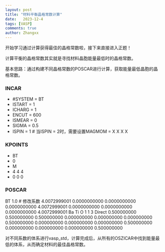 ```yaml
---
layout: post
title: "材料平衡晶格常数计算"
date:   2023-12-4
tags: [VASP]
comments: true
author: Zhangxx
---
```


开始学习通过计算获得最佳的晶格常数啦，接下来直接进入正题！

<!-- more -->


计算平衡的晶格常数其实就是寻找材料晶胞能量最低时的晶格常数。

基本思路：通过构建不同晶格常数的POSCAR进行计算，获取能量最低晶胞的晶格常数。

### INCAR
- #SYSTEM = BT
- ISTART = 1
- ICHARG = 1
- ENCUT = 600
- ISMEAR = 0
- SIGMA = 0.5
- ISPIN = 1 \# 当ISPIN = 2时，需要设置MAGMOM = X X X X

### KPOINTS
- BT
- 0
- M
- 4 4 4
- 0 0 0

### POSCAR
BT
1.0 \# 修改系数
4.0072999001         0.0000000000         0.0000000000
0.0000000000         4.0072999001         0.0000000000
0.0000000000         0.0000000000         4.0072999001
Ba   Ti    O
1    1    3
Direct
0.500000000         0.500000000         0.500000000
0.000000000         0.000000000         0.000000000
0.500000000         0.000000000         0.000000000
0.000000000         0.500000000         0.000000000
0.000000000         0.000000000         0.500000000

对不同系数的体系进行vasp_std，计算完成后，从所有的OSZICAR中找到能量最低的体系，从而确定材料的最佳晶格常数。

